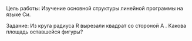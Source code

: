Цель работы:   Изучение основной структуры линейной программы на языке Си.

Задание: Из круга радиуса R вырезали квадрат со стороной A . Какова площадь оставшейся фигуры?
